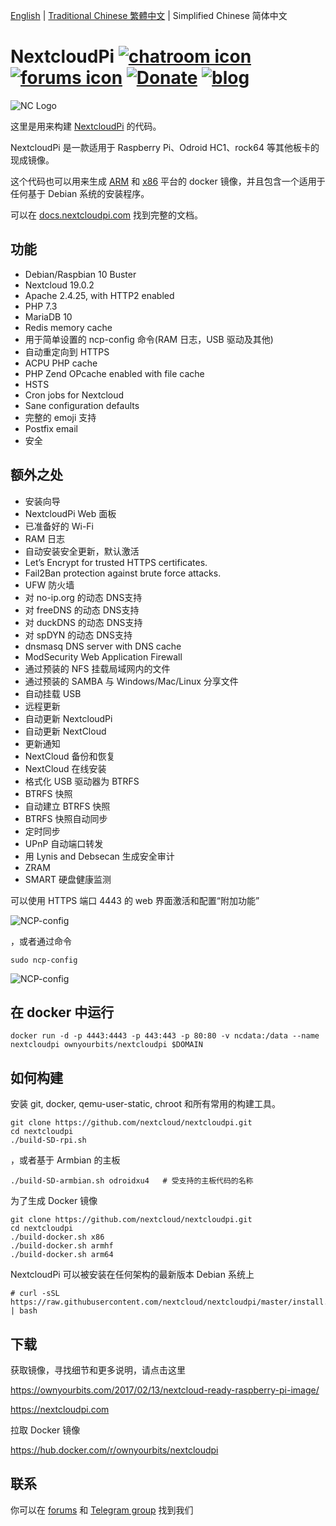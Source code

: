 [English](/README.md) | [Traditional Chinese 繁體中文](README-zh_TW.md) | Simplified Chinese 简体中文

# NextcloudPi [![chatroom icon](https://patrolavia.github.io/telegram-badge/chat.png)](https://t.me/NextcloudPi) [![forums icon](https://img.shields.io/badge/help-forums-blue.svg)](https://help.nextcloud.com/c/support/appliances-docker-snappy-vm) [![Donate](https://img.shields.io/badge/Donate-PayPal-green.svg)](https://www.paypal.com/cgi-bin/webscr?cmd=_donations&business=N8PJHSEQF4G7Y&lc=US&item_name=Own%20Your%20Bits&item_number=NextcloudPi&no_note=1&no_shipping=1&currency_code=EUR&bn=PP%2dDonationsBF%3abtn_donate_LG%2egif%3aNonHosted) [![blog](https://img.shields.io/badge/follow-blog-orange.svg)](https://ownyourbits.com)


![NC Logo](https://ownyourbits.com/wp-content/uploads/2017/11/ncp-square.png)

这里是用来构建 [NextcloudPi](https://nextcloudpi.com) 的代码。

NextcloudPi 是一款适用于 Raspberry Pi、Odroid HC1、rock64 等其他板卡的现成镜像。

这个代码也可以用来生成 [ARM](https://hub.docker.com/r/ownyourbits/nextcloudpi-armhf) 和 [x86](https://hub.docker.com/r/ownyourbits/nextcloudpi-x86) 平台的 docker 镜像，并且包含一个适用于任何基于 Debian 系统的安装程序。

可以在 [docs.nextcloudpi.com](http://docs.nextcloudpi.com) 找到完整的文档。

## 功能

 * Debian/Raspbian 10 Buster
 * Nextcloud 19.0.2
 * Apache 2.4.25, with HTTP2 enabled
 * PHP 7.3
 * MariaDB 10
 * Redis memory cache
 * 用于简单设置的 ncp-config 命令(RAM 日志，USB 驱动及其他)
 * 自动重定向到 HTTPS
 * ACPU PHP cache
 * PHP Zend OPcache enabled with file cache
 * HSTS
 * Cron jobs for Nextcloud
 * Sane configuration defaults
 * 完整的 emoji 支持
 * Postfix email
 * 安全

## 额外之处

 * 安装向导
 * NextcloudPi Web 面板
 * 已准备好的 Wi-Fi
 * RAM 日志
 * 自动安装安全更新，默认激活
 * Let’s Encrypt for trusted HTTPS certificates.
 * Fail2Ban protection against brute force attacks.
 * UFW 防火墙
 * 对 no-ip.org 的动态 DNS支持
 * 对 freeDNS 的动态 DNS支持
 * 对 duckDNS 的动态 DNS支持
 * 对 spDYN 的动态 DNS支持
 * dnsmasq DNS server with DNS cache
 * ModSecurity Web Application Firewall
 * 通过预装的 NFS 挂载局域网内的文件
 * 通过预装的 SAMBA 与 Windows/Mac/Linux 分享文件
 * 自动挂载 USB
 * 远程更新
 * 自动更新 NextcloudPi
 * 自动更新 NextCloud
 * 更新通知
 * NextCloud 备份和恢复
 * NextCloud 在线安装
 * 格式化 USB 驱动器为 BTRFS
 * BTRFS 快照
 * 自动建立 BTRFS 快照
 * BTRFS 快照自动同步
 * 定时同步
 * UPnP 自动端口转发
 * 用 Lynis and Debsecan 生成安全审计
 * ZRAM
 * SMART 硬盘健康监测

可以使用 HTTPS 端口 4443 的 web 界面激活和配置“附加功能”

![NCP-config](https://ownyourbits.com/wp-content/uploads/2017/07/web-letsencrypt.jpg)

，或者通过命令

```
sudo ncp-config
```

![NCP-config](https://ownyourbits.com/wp-content/uploads/2017/03/ncp-conf-700x456.jpg)


## 在 docker 中运行

```
docker run -d -p 4443:4443 -p 443:443 -p 80:80 -v ncdata:/data --name nextcloudpi ownyourbits/nextcloudpi $DOMAIN
```


## 如何构建

安装 git, docker, qemu-user-static, chroot 和所有常用的构建工具。

```
git clone https://github.com/nextcloud/nextcloudpi.git
cd nextcloudpi
./build-SD-rpi.sh
```

，或者基于 Armbian 的主板

```
./build-SD-armbian.sh odroidxu4   # 受支持的主板代码的名称
```

为了生成 Docker 镜像

```
git clone https://github.com/nextcloud/nextcloudpi.git
cd nextcloudpi
./build-docker.sh x86
./build-docker.sh armhf
./build-docker.sh arm64
```

NextcloudPi 可以被安装在任何架构的最新版本 Debian 系统上

```
# curl -sSL https://raw.githubusercontent.com/nextcloud/nextcloudpi/master/install.sh | bash
```

## 下载

获取镜像，寻找细节和更多说明，请点击这里

https://ownyourbits.com/2017/02/13/nextcloud-ready-raspberry-pi-image/

https://nextcloudpi.com

拉取 Docker 镜像

https://hub.docker.com/r/ownyourbits/nextcloudpi

## 联系

你可以在 [forums](https://help.nextcloud.com/c/support/appliances-docker-snappy-vm) 和 [Telegram group](https://t.me/NextcloudPi) 找到我们
